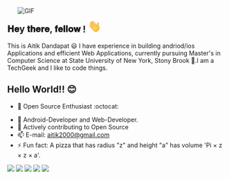 <img align="right" alt="GIF" src="https://miro.medium.com/max/875/1*Urc28sbnORGOW5oyohQ06g.gif" width="480px" />
<h2> 𝐇𝐞y 𝐭𝐡𝐞𝐫𝐞, 𝐟𝐞𝐥𝐥𝐨𝐰 <developers/>! <img src="https://raw.githubusercontent.com/ABSphreak/ABSphreak/master/gifs/Hi.gif" width="30px"></h2>

This is Aitik Dandapat 😃 I have experience in building andriod/ios Applications and efficient Web Applications,  currently pursuing Master's in Computer Science at State University of New York, Stony Brook 🏫.I am  a TechGeek and I like to code things.


## Hello World!! 😊

- 💬 Open Source Enthusiast :octocat:
<!--- 🎯 Portfolio Site: [agniutkarsh.com](https://www.agniutkarsh.com/)-->
- 🔭 Android-Developer and Web-Developer.
- 💬 Actively contributing to Open Source
- 📫 E-mail: aitik2000@gmail.com
- ⚡ Fun fact: A pizza that has radius "z" and height "a" has volume 'Pi × z × z × a'. 

<a>[<img src="https://img.shields.io/badge/WHATSAPP-%2325D366.svg?&style=for-the-badge&logo=whatsapp&logoColor=white">](https://wa.me/916206014527)</a> <a>[<img src="https://img.shields.io/badge/facebook-%231877F2.svg?&style=for-the-badge&logo=facebook&logoColor=white">](https://www.facebook.com/aitik.dandapat.3)</a> <a>[<img src="https://img.shields.io/badge/instagram-%23E4405F.svg?&style=for-the-badge&logo=instagram&logoColor=white">](https://www.instagram.com/i_tick_/)</a>  <a>[<img src="https://img.shields.io/badge/twitter-%231DA1F2.svg?&style=for-the-badge&logo=twitter&logoColor=white">](https://twitter.com/AitikDandapat)</a> <a>[<img src="https://img.shields.io/badge/linkedin-%230077B5.svg?&style=for-the-badge&logo=linkedin&logoColor=white">](https://www.linkedin.com/in/aitik-dandapat-b03395184/)</a>
